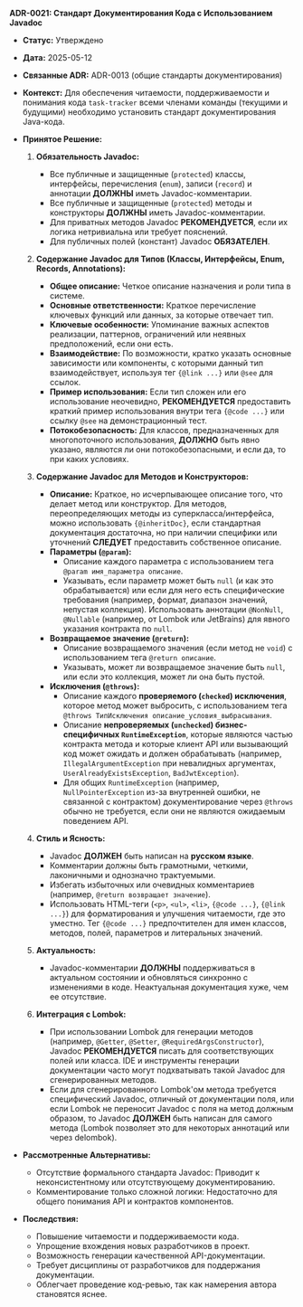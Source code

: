 **ADR-0021: Стандарт Документирования Кода с Использованием Javadoc**

*   **Статус:** Утверждено
*   **Дата:** 2025-05-12
*   **Связанные ADR:** ADR-0013 (общие стандарты документирования)
*   **Контекст:** Для обеспечения читаемости, поддерживаемости и понимания кода `task-tracker` всеми членами команды (текущими и будущими) необходимо установить стандарт документирования Java-кода.
*   **Принятое Решение:**
    1.  **Обязательность Javadoc:**
        *   Все публичные и защищенные (`protected`) классы, интерфейсы, перечисления (`enum`), записи (`record`) и аннотации **ДОЛЖНЫ** иметь Javadoc-комментарии.
        *   Все публичные и защищенные (`protected`) методы и конструкторы **ДОЛЖНЫ** иметь Javadoc-комментарии.
        *   Для приватных методов Javadoc **РЕКОМЕНДУЕТСЯ**, если их логика нетривиальна или требует пояснений.
        *   Для публичных полей (констант) Javadoc **ОБЯЗАТЕЛЕН**.

    2.  **Содержание Javadoc для Типов (Классы, Интерфейсы, Enum, Records, Annotations):**
        *   **Общее описание:** Четкое описание назначения и роли типа в системе.
        *   **Основные ответственности:** Краткое перечисление ключевых функций или данных, за которые отвечает тип.
        *   **Ключевые особенности:** Упоминание важных аспектов реализации, паттернов, ограничений или неявных предположений, если они есть.
        *   **Взаимодействие:** По возможности, кратко указать основные зависимости или компоненты, с которыми данный тип взаимодействует, используя тег `{@link ...}` или `@see` для ссылок.
        *   **Пример использования:** Если тип сложен или его использование неочевидно, **РЕКОМЕНДУЕТСЯ** предоставить краткий пример использования внутри тега `{@code ...}` или ссылку `@see` на демонстрационный тест.
        *   **Потокобезопасность:** Для классов, предназначенных для многопоточного использования, **ДОЛЖНО** быть явно указано, являются ли они потокобезопасными, и если да, то при каких условиях.

    3.  **Содержание Javadoc для Методов и Конструкторов:**
        *   **Описание:** Краткое, но исчерпывающее описание того, что делает метод или конструктор. Для методов, переопределяющих методы из суперкласса/интерфейса, можно использовать `{@inheritDoc}`, если стандартная документация достаточна, но при наличии специфики или уточнений **СЛЕДУЕТ** предоставить собственное описание.
        *   **Параметры (`@param`):**
            *   Описание каждого параметра с использованием тега `@param имя_параметра описание`.
            *   Указывать, если параметр может быть `null` (и как это обрабатывается) или если для него есть специфические требования (например, формат, диапазон значений, непустая коллекция). Использовать аннотации `@NonNull`, `@Nullable` (например, от Lombok или JetBrains) для явного указания контракта по `null`.
        *   **Возвращаемое значение (`@return`):**
            *   Описание возвращаемого значения (если метод не `void`) с использованием тега `@return описание`.
            *   Указывать, может ли возвращаемое значение быть `null`, или если это коллекция, может ли она быть пустой.
        *   **Исключения (`@throws`):**
            *   Описание каждого **проверяемого (`checked`) исключения**, которое метод может выбросить, с использованием тега `@throws ТипИсключения описание_условия_выбрасывания`.
            *   Описание **непроверяемых (`unchecked`) бизнес-специфичных `RuntimeException`**, которые являются частью контракта метода и которые клиент API или вызывающий код может ожидать и должен обрабатывать (например, `IllegalArgumentException` при невалидных аргументах, `UserAlreadyExistsException`, `BadJwtException`).
            *   Для общих `RuntimeException` (например, `NullPointerException` из-за внутренней ошибки, не связанной с контрактом) документирование через `@throws` обычно не требуется, если они не являются ожидаемым поведением API.

    4.  **Стиль и Ясность:**
        *   Javadoc **ДОЛЖЕН** быть написан на **русском языке**.
        *   Комментарии должны быть грамотными, четкими, лаконичными и однозначно трактуемыми.
        *   Избегать избыточных или очевидных комментариев (например, `@return возвращает значение`).
        *   Использовать HTML-теги (`<p>`, `<ul>`, `<li>`, `{@code ...}`, `{@link ...}`) для форматирования и улучшения читаемости, где это уместно. Тег `{@code ...}` предпочтителен для имен классов, методов, полей, параметров и литеральных значений.

    5.  **Актуальность:**
        *   Javadoc-комментарии **ДОЛЖНЫ** поддерживаться в актуальном состоянии и обновляться синхронно с изменениями в коде. Неактуальная документация хуже, чем ее отсутствие.

    6.  **Интеграция с Lombok:**
        *   При использовании Lombok для генерации методов (например, `@Getter`, `@Setter`, `@RequiredArgsConstructor`), Javadoc **РЕКОМЕНДУЕТСЯ** писать для соответствующих полей или класса. IDE и инструменты генерации документации часто могут подхватывать такой Javadoc для сгенерированных методов.
        *   Если для сгенерированного Lombok'ом метода требуется специфический Javadoc, отличный от документации поля, или если Lombok не переносит Javadoc с поля на метод должным образом, то Javadoc **ДОЛЖЕН** быть написан для самого метода (Lombok позволяет это для некоторых аннотаций или через delombok).

*   **Рассмотренные Альтернативы:**
    *   Отсутствие формального стандарта Javadoc: Приводит к неконсистентному или отсутствующему документированию.
    *   Комментирование только сложной логики: Недостаточно для общего понимания API и контрактов компонентов.

*   **Последствия:**
    *   Повышение читаемости и поддерживаемости кода.
    *   Упрощение вхождения новых разработчиков в проект.
    *   Возможность генерации качественной API-документации.
    *   Требует дисциплины от разработчиков для поддержания документации.
    *   Облегчает проведение код-ревью, так как намерения автора становятся яснее.
